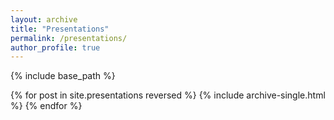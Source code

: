 ```yaml
---
layout: archive
title: "Presentations"
permalink: /presentations/
author_profile: true
---
```


{% include base_path %}


{% for post in site.presentations reversed %}
  {% include archive-single.html %}
{% endfor %}
